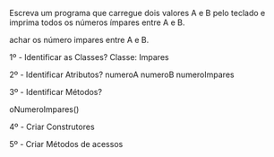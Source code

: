 Escreva um programa que carregue dois valores A e B pelo teclado e imprima todos
os números ímpares entre A e B.

achar os número impares entre A e B.

1º - Identificar as Classes? Classe: Impares

2º - Identificar Atributos?
numeroA
numeroB
numeroImpares

3º - Identificar Métodos?

oNumeroImpares()

4º - Criar Construtores

5º - Criar Métodos de acessos
